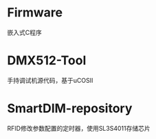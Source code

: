 ﻿# Firmware
嵌入式C程序

# DMX512-Tool
手持调试机源代码，基于uCOSII

# SmartDIM-repository
RFID修改参数配置的定时器，使用SL3S4011存储芯片
